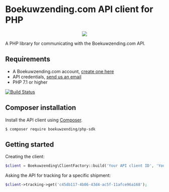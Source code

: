# Boekuwzending.com API client for PHP

<p align="center">
    <img src="https://boekuwzending.nl/wp-content/uploads/2019/05/logo_slider_mobile.png" />
</p>

A PHP library for communicating with the Boekuwzending.com API. 

## Requirements
* A Boekuwzending.com account, [create one here](https://mijn.boekuwzending.com/registreren/)
* API credentials, [send us an email](mailto:mail@boekuwzending.com)
* PHP 7.1 or higher

[![Build Status](https://travis-ci.org/boekuwzending/php-sdk.svg?branch=master)](https://travis-ci.org/boekuwzending/php-sdk)

## Composer installation
Install the API client using [Composer](http://getcomposer.org/doc/00-intro.md). 

    $ composer require boekuwzending/php-sdk

## Getting started
Creating the client:

```php
$client = Boekuwzending\ClientFactory::build('Your API client ID', 'Your API client Secret');
```

Asking the API for tracking for a specific shipment:

```php
$client->tracking->get('c45db117-4b06-43d4-ac5f-11afce96a168');
```
